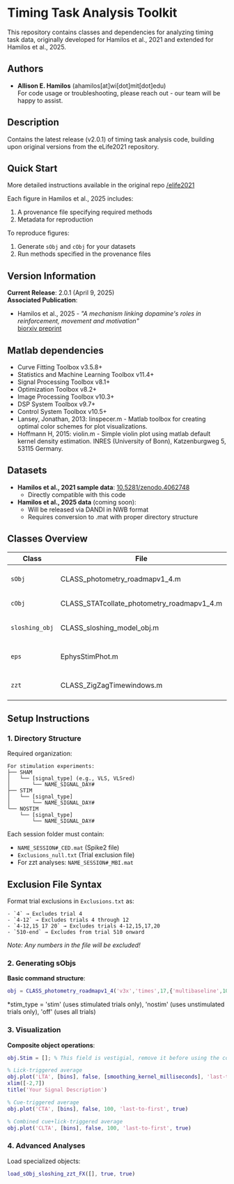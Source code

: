 # Timing Task Analysis Toolkit

This repository contains classes and dependencies for analyzing timing task data, originally developed for Hamilos et al., 2021 and extended for Hamilos et al., 2025.

## Authors
- **Allison E. Hamilos** (ahamilos[at]wi[dot]mit[dot]edu)  
For code usage or troubleshooting, please reach out - our team will be happy to assist.

## Description
Contains the latest release (v2.0.1) of timing task analysis code, building upon original versions from the eLife2021 repository.

## Quick Start
More detailed instructions available in the original repo [/elife2021](https://github.com/harvardschoolofmouse/eLife2021)

Each figure in Hamilos et al., 2025 includes:
1. A provenance file specifying required methods
2. Metadata for reproduction

To reproduce figures:
1. Generate `sObj` and `cObj` for your datasets
2. Run methods specified in the provenance files

## Version Information
**Current Release**: 2.0.1 (April 9, 2025)  
**Associated Publication**:  
- Hamilos et al., 2025 - *"A mechanism linking dopamine's roles in reinforcement, movement and motivation"*  
  [biorxiv preprint](https://doi.org/10.1101/2025.04.04.647288)

## Matlab dependencies
- Curve Fitting Toolbox v3.5.8+
- Statistics and Machine Learning Toolbox v11.4+
- Signal Processing Toolbox v8.1+
- Optimization Toolbox v8.2+
- Image Processing Toolbox v10.3+
- DSP System Toolbox v9.7+
- Control System Toolbox v10.5+
- Lansey, Jonathan, 2013: linspecer.m - Matlab toolbox for creating optimal color schemes for plot visualizations.
- Hoffmann H, 2015: violin.m - Simple violin plot using matlab default kernel density estimation. INRES (University of Bonn), Katzenburgweg 5, 53115 Germany.

## Datasets
- **Hamilos et al., 2021 sample data**: [10.5281/zenodo.4062748](https://doi.org/10.5281/zenodo.4062748)
  - Directly compatible with this code
- **Hamilos et al., 2025 data** (coming soon):
  - Will be released via DANDI in NWB format
  - Requires conversion to .mat with proper directory structure

## Classes Overview
| Class | File | Description |
|-------|------|-------------|
| `sObj` | CLASS_photometry_roadmapv1_4.m | Processes single/composite session objects |
| `cObj` | CLASS_STATcollate_photometry_roadmapv1_4.m | Collates session data for analysis |
| `sloshing_obj` | CLASS_sloshing_model_obj.m | Sloshing regression models |
| `eps` | EphysStimPhot.m | Enhanced single-session objects (v2.0) |
| `zzt` | CLASS_ZigZagTimewindows.m | Block processing for Timeshift task |

## Setup Instructions

### 1. Directory Structure
Required organization:
```
For stimulation experiments:
├── SHAM
│   └── [signal_type] (e.g., VLS, VLSred)
│       └── NAME_SIGNAL_DAY#
├── STIM
│   └── [signal_type]
│       └── NAME_SIGNAL_DAY#
└── NOSTIM
    └── [signal_type]
        └── NAME_SIGNAL_DAY#
```

Each session folder must contain:
- `NAME_SESSION#_CED.mat` (Spike2 file)
- `Exclusions_null.txt` (Trial exclusion file)
- For zzt analyses: `NAME_SESSION#_MBI.mat`

## Exclusion File Syntax
Format trial exclusions in `Exclusions.txt` as:
```
- `4` → Excludes trial 4
- `4-12` → Excludes trials 4 through 12
- `4-12,15 17 20` → Excludes trials 4-12,15,17,20
- `510-end` → Excludes from trial 510 onward
```
*Note: Any numbers in the file will be excluded!*

### 2. Generating sObjs
**Basic command structure**:
```matlab
obj = CLASS_photometry_roadmapv1_4('v3x','times',17,{'multibaseline',10},30000,[],[],'stim_type')
```
*stim_type = 'stim' (uses stimulated trials only), 'nostim' (uses unstimulated trials only), 'off' (uses all trials)

### 3. Visualization
**Composite object operations**:
```matlab
obj.Stim = []; % This field is vestigial, remove it before using the composite sObj

% Lick-triggered average
obj.plot('LTA', [bins], false, [smoothing_kernel_milliseconds], 'last-to-first', true)
xlim([-2,7])
title('Your Signal Description')

% Cue-triggered average
obj.plot('CTA', [bins], false, 100, 'last-to-first', true)

% Combined cue+lick-triggered average
obj.plot('CLTA', [bins], false, 100, 'last-to-first', true)
```

### 4. Advanced Analyses
Load specialized objects:
```matlab
load_sObj_sloshing_zzt_FX([], true, true)
```
